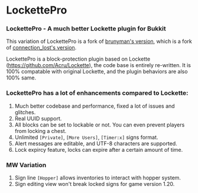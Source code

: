 # LockettePro
### LockettePro - A much better Lockette plugin for Bukkit

This variation of LockettePro is a fork of [brunyman's version](https://github.com/brunyman/LockettePro/tree/master),
which is a fork of [connection_lost's version](https://github.com/connection-lost/LockettePro).

LockettePro is a block-protection plugin based on Lockette (https://github.com/Acru/Lockette), the code base is entirely re-written. It is 100% compatable with original Lockette, and the plugin behaviors are also 100% same.

### LockettePro has a lot of enhancements compared to Lockette:

1. Much better codebase and performance, fixed a lot of issues and glitches.
2. Real UUID support.
3. All blocks can be set to lockable or not. You can even prevent players from locking a chest.
4. Unlimited `[Private]`, `[More Users]`, `[Timer:x]` signs format.
5. Alert messages are editable, and UTF-8 characters are supported.
6. Lock expircy feature, locks can expire after a certain amount of time.

### MW Variation

1. Sign line `[Hopper]` allows inventories to interact with hopper system.
2. Sign editing view won't break locked signs for game version 1.20.
